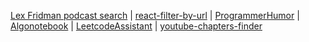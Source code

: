 [Lex Fridman podcast search](https://lexpodcast.vercel.app/) | [react-filter-by-url](https://www.npmjs.com/package/react-filter-by-url) | [ProgrammerHumor](https://marketplace.visualstudio.com/items?itemName=CaseyBui.programmerhumor) | [Algonotebook](https://algonotebook.vercel.app/dashboard) | [LeetcodeAssistant](https://chrome.google.com/webstore/detail/leetcode-assistant/nbeehcepchjjlajedbfbjcfdmgcoioja) | [youtube-chapters-finder](https://www.npmjs.com/package/youtube-chapters-finder)
